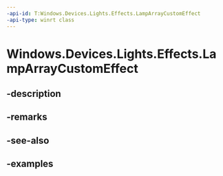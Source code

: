 ```yaml
---
-api-id: T:Windows.Devices.Lights.Effects.LampArrayCustomEffect
-api-type: winrt class
---
```


<!-- Class syntax.
public class LampArrayCustomEffect : ILampArrayEffect
-->

# Windows.Devices.Lights.Effects.LampArrayCustomEffect

## -description

## -remarks

## -see-also

## -examples

